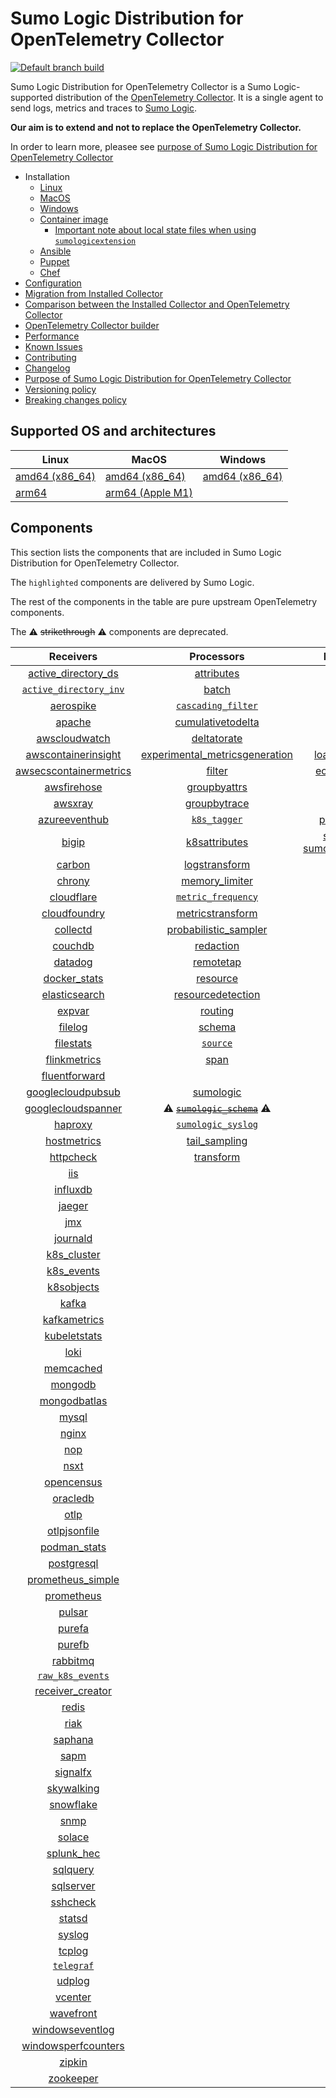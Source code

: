 # Sumo Logic Distribution for OpenTelemetry Collector

[![Default branch build](https://github.com/SumoLogic/sumologic-otel-collector/actions/workflows/dev_builds.yml/badge.svg)](https://github.com/SumoLogic/sumologic-otel-collector/actions/workflows/dev_builds.yml)

Sumo Logic Distribution for OpenTelemetry Collector is a Sumo Logic-supported distribution of the [OpenTelemetry Collector][otc_link].
It is a single agent to send logs, metrics and traces to [Sumo Logic][sumologic].

**Our aim is to extend and not to replace the OpenTelemetry Collector.**

In order to learn more, pleasee see [purpose of Sumo Logic Distribution for OpenTelemetry Collector][purpose]

[otc_link]: https://github.com/open-telemetry/opentelemetry-collector
[sumologic]: https://www.sumologic.com

- Installation
  - [Linux][linux_installation]
  - [MacOS][macos_installation]
  - [Windows][windows_installation]
  - [Container image](/docs/installation.md#container-image)
    - [Important note about local state files when using `sumologicextension`](/docs/installation.md#important-note-about-local-state-files-when-using-sumologicextension)
  - [Ansible](/docs/installation.md#ansible)
  - [Puppet](/docs/installation.md#puppet)
  - [Chef](/docs/installation.md#chef)
- [Configuration](docs/configuration.md)
- [Migration from Installed Collector](docs/migration.md)
- [Comparison between the Installed Collector and OpenTelemetry Collector](docs/comparison.md)
- [OpenTelemetry Collector builder](./otelcolbuilder/README.md)
- [Performance]
- [Known Issues][known issues]
- [Contributing](./CONTRIBUTING.md)
- [Changelog](./CHANGELOG.md)
- [Purpose of Sumo Logic Distribution for OpenTelemetry Collector][purpose]
- [Versioning policy][versioning]
- [Breaking changes policy][breaking]

[linux_installation]: https://help.sumologic.com/docs/send-data/opentelemetry-collector/install-collector-linux/
[macos_installation]: https://help.sumologic.com/docs/send-data/opentelemetry-collector/install-collector-macos/
[windows_installation]: https://help.sumologic.com/docs/send-data/opentelemetry-collector/install-collector-windows/
[performance]: https://help.sumologic.com/docs/send-data/opentelemetry-collector/#performance
[known issues]: https://help.sumologic.com/docs/send-data/opentelemetry-collector/troubleshooting-faq/#known-issues
[purpose]: https://help.sumologic.com/docs/send-data/opentelemetry-collector/sumo-logic-opentelemetry-vs-opentelemetry-upstream-relationship/
[versioning]: https://help.sumologic.com/docs/send-data/opentelemetry-collector/sumo-logic-opentelemetry-vs-opentelemetry-upstream-relationship/#versioning-policy
[breaking]: https://help.sumologic.com/docs/send-data/opentelemetry-collector/sumo-logic-opentelemetry-vs-opentelemetry-upstream-relationship/#versioning-policy

## Supported OS and architectures

| Linux                         | MacOS                         | Windows                     |
| ----------------------------- | ----------------------------- | --------------------------- |
| [amd64 (x86_64)][linux_amd64] | [amd64 (x86_64)][mac_amd64]   | [amd64 (x86_64)][win_amd64] |
| [arm64][linux_arm64]          | [arm64 (Apple M1)][mac_arm64] |                             |

[linux_amd64]: ./docs/installation.md#linux-on-amd64-x86-64
[linux_arm64]: ./docs/installation.md#linux-on-arm64
[mac_amd64]: ./docs/installation.md#macos-on-amd64-x86-64
[mac_arm64]: ./docs/installation.md#macos-on-arm64-apple-m1-x86-64
[win_amd64]: ./docs/installation.md#windows

## Components

This section lists the components that are included in Sumo Logic Distribution for OpenTelemetry Collector.

The `highlighted` components are delivered by Sumo Logic.

The rest of the components in the table are pure upstream OpenTelemetry components.

The ⚠️ ~~strikethrough~~ ⚠️ components are deprecated.

|                        Receivers                         |                          Processors                          |               Exporters                |                  Extensions                  |             Connectors              |
| :------------------------------------------------------: | :----------------------------------------------------------: | :------------------------------------: | :------------------------------------------: | :---------------------------------: |
|     [active_directory_ds][activedirectorydsreceiver]     |              [attributes][attributesprocessor]               |         [awss3][awss3exporter]         |       [asapclient][asapauthextension]        |     [forward][forwardconnector]     |
|   [`active_directory_inv`][activedirectoryinvreceiver]   |                   [batch][batchprocessor]                    |        [carbon][carbonexporter]        |             [awsproxy][awsproxy]             |       [count][countconnector]       |
|              [aerospike][aerospikereceiver]              |        [`cascading_filter`][cascadingfilterprocessor]        |         [debug][debugexporter]         |       [basicauth][basicauthextension]        |  [exceptions][exceptionsconnector]  |
|                 [apache][apachereceiver]                 |       [cumulativetodelta][cumulativetodeltaprocessor]        |          [file][fileexporter]          | [bearertokenauth][bearertokenauthextension]  |    [failover][failoverconnector]    |
|          [awscloudwatch][awscloudwatchreceiver]          |             [deltatorate][deltatorateprocessor]              |         [kafka][kafkaexporter]         |           [db_storage][dbstorage]            |  [roundrobin][roundrobinconnector]  |
|    [awscontainerinsight][awscontainerinsightreceiver]    | [experimental_metricsgeneration][metricsgenerationprocessor] | [loadbalancing][loadbalancingexporter] |      [docker_observer][dockerobserver]       |     [routing][routingconnector]     |
| [awsecscontainermetrics][awsecscontainermetricsreceiver] |                  [filter][filterprocessor]                   |      [ecs_observer][ecsobserver]       |    [servicegraph][servicegraphconnector]     |                                     |
|            [awsfirehose][awsfirehosereceiver]            |            [groupbyattrs][groupbyattrsprocessor]             |          [otlp][otlpexporter]          |     [ecs_task_observer][ecstaskobserver]     | [spanmetrics][spanmetricsconnector] |
|                [awsxray][awsxrayreceiver]                |            [groupbytrace][groupbytraceprocessor]             |      [otlphttp][otlphttpexporter]      |         [file_storage][filestorage]          |                                     |
|          [azureeventhub][azureeventhubreceiver]          |                 [`k8s_tagger`][k8sprocessor]                 |    [prometheus][prometheusexporter]    |   [headerssetter][headerssetterextension]    |                                     |
|                  [bigip][bigipreceiver]                  |           [k8sattributes][k8sattributesprocessor]            |    [sumologic] [sumologicexporter]     |     [health_check][healthcheckextension]     |                                     |
|                 [carbon][carbonreceiver]                 |           [logstransform][logstransformprocessor]            |        [syslog][syslogexporter]        |        [host_observer][hostobserver]         |                                     |
|                 [chrony][chronyreceiver]                 |           [memory_limiter][memorylimiterprocessor]           |           [nop][nopexporter]           |       [http_forwarder][httpforwarder]        |                                     |
|             [cloudflare][cloudflarereceiver]             |        [`metric_frequency`][metricfrequencyprocessor]        |                                        | [jaegerremotesampling][jaegerremotesampling] |                                     |
|           [cloudfoundry][cloudfoundryreceiver]           |        [metricstransform][metricstransformprocessor]         |                                        |         [k8s_observer][k8sobserver]          |                                     |
|               [collectd][collectdreceiver]               |    [probabilistic_sampler][probabilisticsamplerprocessor]    |                                        |                                              |                                     |
|                [couchdb][couchdbreceiver]                |               [redaction][redactionprocessor]                |                                        |  [oauth2client][oauth2clientauthextension]   |                                     |
|                [datadog][datadogreceiver]                |               [remotetap][remotetapprocessor]                |                                        |          [oidc][oidcauthextension]           |                                     |
|           [docker_stats][dockerstatsreceiver]            |                [resource][resourceprocessor]                 |                                        |           [pprof][pprofextension]            |                                     |
|          [elasticsearch][elasticsearchreceiver]          |       [resourcedetection][resourcedetectionprocessor]        |                                        |       [sigv4auth][sigv4authextension]        |                                     |
|                 [expvar][expvarreceiver]                 |                 [routing][routingprocessor]                  |                                        |      [`sumologic`][sumologicextension]       |                                     |
|                [filelog][filelogreceiver]                |                  [schema][schemaprocessor]                   |                                        |          [zpages][zpagesextension]           |                                     |
|              [filestats][filestatsreceiver]              |                 [`source`][sourceprocessor]                  |                                        |                                              |                                     |
|           [flinkmetrics][flinkmetricsreceiver]           |                    [span][spanprocessor]                     |                                        |                                              |                                     |
|          [fluentforward][fluentforwardreceiver]          |                                                              |                                        |                                              |                                     |
|      [googlecloudpubsub][googlecloudpubsubreceiver]      |               [sumologic][sumologicprocessor]                |                                        |                                              |                                     |
|     [googlecloudspanner][googlecloudspannerreceiver]     |   ⚠️ ~~[`sumologic_schema`][sumologicschemaprocessor]~~ ⚠️   |                                        |                                              |                                     |
|                [haproxy][haproxyreceiver]                |        [`sumologic_syslog`][sumologicsyslogprocessor]        |                                        |                                              |                                     |
|            [hostmetrics][hostmetricsreceiver]            |            [tail_sampling][tailsamplingprocessor]            |                                        |                                              |                                     |
|              [httpcheck][httpcheckreceiver]              |               [transform][transformprocessor]                |                                        |                                              |                                     |
|                    [iis][iisreceiver]                    |                                                              |                                        |                                              |                                     |
|               [influxdb][influxdbreceiver]               |                                                              |                                        |                                              |                                     |
|                 [jaeger][jaegerreceiver]                 |                                                              |                                        |                                              |                                     |
|                    [jmx][jmxreceiver]                    |                                                              |                                        |                                              |                                     |
|               [journald][journaldreceiver]               |                                                              |                                        |                                              |                                     |
|            [k8s_cluster][k8sclusterreceiver]             |                                                              |                                        |                                              |                                     |
|             [k8s_events][k8seventsreceiver]              |                                                              |                                        |                                              |                                     |
|             [k8sobjects][k8sobjectsreceiver]             |                                                              |                                        |                                              |                                     |
|                  [kafka][kafkareceiver]                  |                                                              |                                        |                                              |                                     |
|           [kafkametrics][kafkametricsreceiver]           |                                                              |                                        |                                              |                                     |
|           [kubeletstats][kubeletstatsreceiver]           |                                                              |                                        |                                              |                                     |
|                   [loki][lokireceiver]                   |                                                              |                                        |                                              |                                     |
|              [memcached][memcachedreceiver]              |                                                              |                                        |                                              |                                     |
|                [mongodb][mongodbreceiver]                |                                                              |                                        |                                              |                                     |
|           [mongodbatlas][mongodbatlasreceiver]           |                                                              |                                        |                                              |                                     |
|                  [mysql][mysqlreceiver]                  |                                                              |                                        |                                              |                                     |
|                  [nginx][nginxreceiver]                  |                                                              |                                        |                                              |                                     |
|                    [nop][nopreceiver]                    |                                                              |                                        |                                              |                                     |
|                   [nsxt][nsxtreceiver]                   |                                                              |                                        |                                              |                                     |
|             [opencensus][opencensusreceiver]             |                                                              |                                        |                                              |                                     |
|               [oracledb][oracledbreceiver]               |                                                              |                                        |                                              |                                     |
|                   [otlp][otlpreceiver]                   |                                                              |                                        |                                              |                                     |
|           [otlpjsonfile][otlpjsonfilereceiver]           |                                                              |                                        |                                              |                                     |
|              [podman_stats][podmanreceiver]              |                                                              |                                        |                                              |                                     |
|             [postgresql][postgresqlreceiver]             |                                                              |                                        |                                              |                                     |
|      [prometheus_simple][simpleprometheusreceiver]       |                                                              |                                        |                                              |                                     |
|             [prometheus][prometheusreceiver]             |                                                              |                                        |                                              |                                     |
|                 [pulsar][pulsarreceiver]                 |                                                              |                                        |                                              |                                     |
|                 [purefa][purefareceiver]                 |                                                              |                                        |                                              |                                     |
|                 [purefb][purefbreceiver]                 |                                                              |                                        |                                              |                                     |
|               [rabbitmq][rabbitmqreceiver]               |                                                              |                                        |                                              |                                     |
|         [`raw_k8s_events`][rawk8seventsreceiver]         |                                                              |                                        |                                              |                                     |
|           [receiver_creator][receivercreator]            |                                                              |                                        |                                              |                                     |
|                  [redis][redisreceiver]                  |                                                              |                                        |                                              |                                     |
|                   [riak][riakreceiver]                   |                                                              |                                        |                                              |                                     |
|                [saphana][saphanareceiver]                |                                                              |                                        |                                              |                                     |
|                   [sapm][sapmreceiver]                   |                                                              |                                        |                                              |                                     |
|               [signalfx][signalfxreceiver]               |                                                              |                                        |                                              |                                     |
|             [skywalking][skywalkingreceiver]             |                                                              |                                        |                                              |                                     |
|              [snowflake][snowflakereceiver]              |                                                              |                                        |                                              |                                     |
|                   [snmp][snmpreceiver]                   |                                                              |                                        |                                              |                                     |
|                 [solace][solacereceiver]                 |                                                              |                                        |                                              |                                     |
|             [splunk_hec][splunkhecreceiver]              |                                                              |                                        |                                              |                                     |
|               [sqlquery][sqlqueryreceiver]               |                                                              |                                        |                                              |                                     |
|              [sqlserver][sqlserverreceiver]              |                                                              |                                        |                                              |                                     |
|               [sshcheck][sshcheckreceiver]               |                                                              |                                        |                                              |                                     |
|                 [statsd][statsdreceiver]                 |                                                              |                                        |                                              |                                     |
|                 [syslog][syslogreceiver]                 |                                                              |                                        |                                              |                                     |
|                 [tcplog][tcplogreceiver]                 |                                                              |                                        |                                              |                                     |
|              [`telegraf`][telegrafreceiver]              |                                                              |                                        |                                              |                                     |
|                 [udplog][udplogreceiver]                 |                                                              |                                        |                                              |                                     |
|                [vcenter][vcenterreceiver]                |                                                              |                                        |                                              |                                     |
|              [wavefront][wavefrontreceiver]              |                                                              |                                        |                                              |                                     |
|        [windowseventlog][windowseventlogreceiver]        |                                                              |                                        |                                              |                                     |
|    [windowsperfcounters][windowsperfcountersreceiver]    |                                                              |                                        |                                              |                                     |
|                 [zipkin][zipkinreceiver]                 |                                                              |                                        |                                              |                                     |
|              [zookeeper][zookeeperreceiver]              |                                                              |                                        |                                              |                                     |

[activedirectorydsreceiver]: https://github.com/open-telemetry/opentelemetry-collector-contrib/tree/v0.114.0/receiver/activedirectorydsreceiver
[activedirectoryinvreceiver]: ./pkg/receiver/activedirectoryinvreceiver
[aerospikereceiver]: https://github.com/open-telemetry/opentelemetry-collector-contrib/tree/v0.114.0/receiver/aerospikereceiver
[apachereceiver]: https://github.com/open-telemetry/opentelemetry-collector-contrib/tree/v0.114.0/receiver/apachereceiver
[awscloudwatchreceiver]: https://github.com/open-telemetry/opentelemetry-collector-contrib/tree/v0.114.0/receiver/awscloudwatchreceiver
[awscontainerinsightreceiver]: https://github.com/open-telemetry/opentelemetry-collector-contrib/tree/v0.114.0/receiver/awscontainerinsightreceiver
[awsecscontainermetricsreceiver]: https://github.com/open-telemetry/opentelemetry-collector-contrib/tree/v0.114.0/receiver/awsecscontainermetricsreceiver
[awsfirehosereceiver]: https://github.com/open-telemetry/opentelemetry-collector-contrib/tree/v0.114.0/receiver/awsfirehosereceiver
[awsxrayreceiver]: https://github.com/open-telemetry/opentelemetry-collector-contrib/tree/v0.114.0/receiver/awsxrayreceiver
[azureeventhubreceiver]: https://github.com/open-telemetry/opentelemetry-collector-contrib/tree/v0.114.0/receiver/azureeventhubreceiver
[bigipreceiver]: https://github.com/open-telemetry/opentelemetry-collector-contrib/tree/v0.114.0/receiver/bigipreceiver
[carbonreceiver]: https://github.com/open-telemetry/opentelemetry-collector-contrib/tree/v0.114.0/receiver/carbonreceiver
[chronyreceiver]: https://github.com/open-telemetry/opentelemetry-collector-contrib/tree/v0.114.0/receiver/chronyreceiver
[cloudfoundryreceiver]: https://github.com/open-telemetry/opentelemetry-collector-contrib/tree/v0.114.0/receiver/cloudfoundryreceiver
[cloudflarereceiver]: https://github.com/open-telemetry/opentelemetry-collector-contrib/tree/v0.114.0/receiver/cloudflarereceiver
[collectdreceiver]: https://github.com/open-telemetry/opentelemetry-collector-contrib/tree/v0.114.0/receiver/collectdreceiver
[couchdbreceiver]: https://github.com/open-telemetry/opentelemetry-collector-contrib/tree/v0.114.0/receiver/couchdbreceiver
[datadogreceiver]: https://github.com/open-telemetry/opentelemetry-collector-contrib/tree/v0.114.0/receiver/datadogreceiver
[dockerstatsreceiver]: https://github.com/open-telemetry/opentelemetry-collector-contrib/tree/v0.114.0/receiver/dockerstatsreceiver
[elasticsearchreceiver]: https://github.com/open-telemetry/opentelemetry-collector-contrib/tree/v0.114.0/receiver/elasticsearchreceiver
[expvarreceiver]: https://github.com/open-telemetry/opentelemetry-collector-contrib/tree/v0.114.0/receiver/expvarreceiver
[filelogreceiver]: https://github.com/open-telemetry/opentelemetry-collector-contrib/tree/v0.114.0/receiver/filelogreceiver
[filestatsreceiver]: https://github.com/open-telemetry/opentelemetry-collector-contrib/tree/v0.114.0/receiver/filestatsreceiver
[flinkmetricsreceiver]: https://github.com/open-telemetry/opentelemetry-collector-contrib/tree/v0.114.0/receiver/flinkmetricsreceiver
[fluentforwardreceiver]: https://github.com/open-telemetry/opentelemetry-collector-contrib/tree/v0.114.0/receiver/fluentforwardreceiver
[googlecloudpubsubreceiver]: https://github.com/open-telemetry/opentelemetry-collector-contrib/tree/v0.114.0/receiver/googlecloudpubsubreceiver
[googlecloudspannerreceiver]: https://github.com/open-telemetry/opentelemetry-collector-contrib/tree/v0.114.0/receiver/googlecloudspannerreceiver
[haproxyreceiver]: https://github.com/open-telemetry/opentelemetry-collector-contrib/tree/v0.114.0/receiver/haproxyreceiver
[hostmetricsreceiver]: https://github.com/open-telemetry/opentelemetry-collector-contrib/tree/v0.114.0/receiver/hostmetricsreceiver
[httpcheckreceiver]: https://github.com/open-telemetry/opentelemetry-collector-contrib/tree/v0.114.0/receiver/httpcheckreceiver
[iisreceiver]: https://github.com/open-telemetry/opentelemetry-collector-contrib/tree/v0.114.0/receiver/iisreceiver
[influxdbreceiver]: https://github.com/open-telemetry/opentelemetry-collector-contrib/tree/v0.114.0/receiver/influxdbreceiver
[jaegerreceiver]: https://github.com/open-telemetry/opentelemetry-collector-contrib/tree/v0.114.0/receiver/jaegerreceiver
[jmxreceiver]: https://github.com/open-telemetry/opentelemetry-collector-contrib/tree/v0.114.0/receiver/jmxreceiver
[journaldreceiver]: https://github.com/open-telemetry/opentelemetry-collector-contrib/tree/v0.114.0/receiver/journaldreceiver
[k8sclusterreceiver]: https://github.com/open-telemetry/opentelemetry-collector-contrib/tree/v0.114.0/receiver/k8sclusterreceiver
[k8seventsreceiver]: https://github.com/open-telemetry/opentelemetry-collector-contrib/tree/v0.114.0/receiver/k8seventsreceiver
[k8sobjectsreceiver]: https://github.com/open-telemetry/opentelemetry-collector-contrib/tree/v0.114.0/receiver/k8sobjectsreceiver
[kafkareceiver]: https://github.com/open-telemetry/opentelemetry-collector-contrib/tree/v0.114.0/receiver/kafkareceiver
[kafkametricsreceiver]: https://github.com/open-telemetry/opentelemetry-collector-contrib/tree/v0.114.0/receiver/kafkametricsreceiver
[kubeletstatsreceiver]: https://github.com/open-telemetry/opentelemetry-collector-contrib/tree/v0.114.0/receiver/kubeletstatsreceiver
[lokireceiver]: https://github.com/open-telemetry/opentelemetry-collector-contrib/tree/v0.114.0/receiver/lokireceiver
[memcachedreceiver]: https://github.com/open-telemetry/opentelemetry-collector-contrib/tree/v0.114.0/receiver/memcachedreceiver
[mongodbreceiver]: https://github.com/open-telemetry/opentelemetry-collector-contrib/tree/v0.114.0/receiver/mongodbreceiver
[mongodbatlasreceiver]: https://github.com/open-telemetry/opentelemetry-collector-contrib/tree/v0.114.0/receiver/mongodbatlasreceiver
[mysqlreceiver]: https://github.com/open-telemetry/opentelemetry-collector-contrib/tree/v0.114.0/receiver/mysqlreceiver
[nginxreceiver]: https://github.com/open-telemetry/opentelemetry-collector-contrib/tree/v0.114.0/receiver/nginxreceiver
[nopreceiver]: https://github.com/open-telemetry/opentelemetry-collector/tree/v0.114.0/receiver/nopreceiver
[nsxtreceiver]: https://github.com/open-telemetry/opentelemetry-collector-contrib/tree/v0.114.0/receiver/nsxtreceiver
[opencensusreceiver]: https://github.com/open-telemetry/opentelemetry-collector-contrib/tree/v0.114.0/receiver/opencensusreceiver
[oracledbreceiver]: https://github.com/open-telemetry/opentelemetry-collector-contrib/tree/v0.114.0/receiver/oracledbreceiver
[otlpreceiver]: https://github.com/open-telemetry/opentelemetry-collector/tree/v0.114.0/receiver/otlpreceiver
[otlpjsonfilereceiver]: https://github.com/open-telemetry/opentelemetry-collector-contrib/tree/v0.114.0/receiver/otlpjsonfilereceiver
[podmanreceiver]: https://github.com/open-telemetry/opentelemetry-collector-contrib/tree/v0.114.0/receiver/podmanreceiver
[postgresqlreceiver]: https://github.com/open-telemetry/opentelemetry-collector-contrib/tree/v0.114.0/receiver/postgresqlreceiver
[simpleprometheusreceiver]: https://github.com/open-telemetry/opentelemetry-collector-contrib/tree/v0.114.0/receiver/simpleprometheusreceiver
[prometheusreceiver]: https://github.com/open-telemetry/opentelemetry-collector-contrib/tree/v0.114.0/receiver/prometheusreceiver
[pulsarreceiver]: https://github.com/open-telemetry/opentelemetry-collector-contrib/tree/v0.114.0/receiver/pulsarreceiver
[purefareceiver]: https://github.com/open-telemetry/opentelemetry-collector-contrib/tree/v0.114.0/receiver/purefareceiver
[purefbreceiver]: https://github.com/open-telemetry/opentelemetry-collector-contrib/tree/v0.114.0/receiver/purefbreceiver
[rabbitmqreceiver]: https://github.com/open-telemetry/opentelemetry-collector-contrib/tree/v0.114.0/receiver/rabbitmqreceiver
[rawk8seventsreceiver]: ./pkg/receiver/rawk8seventsreceiver
[receivercreator]: https://github.com/open-telemetry/opentelemetry-collector-contrib/tree/v0.114.0/receiver/receivercreator
[redisreceiver]: https://github.com/open-telemetry/opentelemetry-collector-contrib/tree/v0.114.0/receiver/redisreceiver
[riakreceiver]: https://github.com/open-telemetry/opentelemetry-collector-contrib/tree/v0.114.0/receiver/riakreceiver
[saphanareceiver]: https://github.com/open-telemetry/opentelemetry-collector-contrib/tree/v0.114.0/receiver/saphanareceiver
[sapmreceiver]: https://github.com/open-telemetry/opentelemetry-collector-contrib/tree/v0.114.0/receiver/sapmreceiver
[signalfxreceiver]: https://github.com/open-telemetry/opentelemetry-collector-contrib/tree/v0.114.0/receiver/signalfxreceiver
[skywalkingreceiver]: https://github.com/open-telemetry/opentelemetry-collector-contrib/tree/v0.114.0/receiver/skywalkingreceiver
[snmpreceiver]: https://github.com/open-telemetry/opentelemetry-collector-contrib/tree/v0.114.0/receiver/snmpreceiver
[snowflakereceiver]: https://github.com/open-telemetry/opentelemetry-collector-contrib/tree/v0.114.0/receiver/snowflakereceiver
[solacereceiver]: https://github.com/open-telemetry/opentelemetry-collector-contrib/tree/v0.114.0/receiver/solacereceiver
[splunkhecreceiver]: https://github.com/open-telemetry/opentelemetry-collector-contrib/tree/v0.114.0/receiver/splunkhecreceiver
[sqlqueryreceiver]: https://github.com/open-telemetry/opentelemetry-collector-contrib/tree/v0.114.0/receiver/sqlqueryreceiver
[sqlserverreceiver]: https://github.com/open-telemetry/opentelemetry-collector-contrib/tree/v0.114.0/receiver/sqlserverreceiver
[sshcheckreceiver]: https://github.com/open-telemetry/opentelemetry-collector-contrib/tree/v0.114.0/receiver/sshcheckreceiver
[statsdreceiver]: https://github.com/open-telemetry/opentelemetry-collector-contrib/tree/v0.114.0/receiver/statsdreceiver
[syslogreceiver]: https://github.com/open-telemetry/opentelemetry-collector-contrib/tree/v0.114.0/receiver/syslogreceiver
[tcplogreceiver]: https://github.com/open-telemetry/opentelemetry-collector-contrib/tree/v0.114.0/receiver/tcplogreceiver
[telegrafreceiver]: ./pkg/receiver/telegrafreceiver
[udplogreceiver]: https://github.com/open-telemetry/opentelemetry-collector-contrib/tree/v0.114.0/receiver/udplogreceiver
[vcenterreceiver]: https://github.com/open-telemetry/opentelemetry-collector-contrib/tree/v0.114.0/receiver/vcenterreceiver
[wavefrontreceiver]: https://github.com/open-telemetry/opentelemetry-collector-contrib/tree/v0.114.0/receiver/wavefrontreceiver
[windowseventlogreceiver]: https://github.com/open-telemetry/opentelemetry-collector-contrib/tree/v0.114.0/receiver/windowseventlogreceiver
[windowsperfcountersreceiver]: https://github.com/open-telemetry/opentelemetry-collector-contrib/tree/v0.114.0/receiver/windowsperfcountersreceiver
[zipkinreceiver]: https://github.com/open-telemetry/opentelemetry-collector-contrib/tree/v0.114.0/receiver/zipkinreceiver
[zookeeperreceiver]: https://github.com/open-telemetry/opentelemetry-collector-contrib/tree/v0.114.0/receiver/zookeeperreceiver
[attributesprocessor]: https://github.com/open-telemetry/opentelemetry-collector-contrib/tree/v0.114.0/processor/attributesprocessor
[batchprocessor]: https://github.com/open-telemetry/opentelemetry-collector/tree/v0.114.0/processor/batchprocessor
[cascadingfilterprocessor]: ./pkg/processor/cascadingfilterprocessor
[cumulativetodeltaprocessor]: https://github.com/open-telemetry/opentelemetry-collector-contrib/tree/v0.114.0/processor/cumulativetodeltaprocessor
[deltatorateprocessor]: https://github.com/open-telemetry/opentelemetry-collector-contrib/tree/v0.114.0/processor/deltatorateprocessor
[metricsgenerationprocessor]: https://github.com/open-telemetry/opentelemetry-collector-contrib/tree/v0.114.0/processor/metricsgenerationprocessor
[filterprocessor]: https://github.com/open-telemetry/opentelemetry-collector-contrib/tree/v0.114.0/processor/filterprocessor
[groupbyattrsprocessor]: https://github.com/open-telemetry/opentelemetry-collector-contrib/tree/v0.114.0/processor/groupbyattrsprocessor
[groupbytraceprocessor]: https://github.com/open-telemetry/opentelemetry-collector-contrib/tree/v0.114.0/processor/groupbytraceprocessor
[k8sprocessor]: ./pkg/processor/k8sprocessor
[k8sattributesprocessor]: https://github.com/open-telemetry/opentelemetry-collector-contrib/tree/v0.114.0/processor/k8sattributesprocessor
[logstransformprocessor]: https://github.com/open-telemetry/opentelemetry-collector-contrib/tree/v0.114.0/processor/logstransformprocessor
[memorylimiterprocessor]: https://github.com/open-telemetry/opentelemetry-collector/tree/v0.114.0/processor/memorylimiterprocessor
[metricfrequencyprocessor]: ./pkg/processor/metricfrequencyprocessor
[metricstransformprocessor]: https://github.com/open-telemetry/opentelemetry-collector-contrib/tree/v0.114.0/processor/metricstransformprocessor
[probabilisticsamplerprocessor]: https://github.com/open-telemetry/opentelemetry-collector-contrib/tree/v0.114.0/processor/probabilisticsamplerprocessor
[redactionprocessor]: https://github.com/open-telemetry/opentelemetry-collector-contrib/tree/v0.114.0/processor/redactionprocessor
[remotetapprocessor]: https://github.com/open-telemetry/opentelemetry-collector-contrib/tree/v0.114.0/processor/remotetapprocessor
[resourceprocessor]: https://github.com/open-telemetry/opentelemetry-collector-contrib/tree/v0.114.0/processor/resourceprocessor
[resourcedetectionprocessor]: https://github.com/open-telemetry/opentelemetry-collector-contrib/tree/v0.114.0/processor/resourcedetectionprocessor
[routingprocessor]: https://github.com/open-telemetry/opentelemetry-collector-contrib/tree/v0.114.0/processor/routingprocessor
[schemaprocessor]: https://github.com/open-telemetry/opentelemetry-collector-contrib/tree/v0.114.0/processor/schemaprocessor
[sourceprocessor]: ./pkg/processor/sourceprocessor
[spanprocessor]: https://github.com/open-telemetry/opentelemetry-collector-contrib/tree/v0.114.0/processor/spanprocessor
[sumologicprocessor]: https://github.com/open-telemetry/opentelemetry-collector-contrib/tree/v0.114.0/processor/sumologicprocessor
[sumologicschemaprocessor]: ./pkg/processor/sumologicschemaprocessor
[sumologicsyslogprocessor]: ./pkg/processor/sumologicsyslogprocessor
[tailsamplingprocessor]: https://github.com/open-telemetry/opentelemetry-collector-contrib/tree/v0.114.0/processor/tailsamplingprocessor
[transformprocessor]: https://github.com/open-telemetry/opentelemetry-collector-contrib/tree/v0.114.0/processor/transformprocessor
[awss3exporter]: https://github.com/open-telemetry/opentelemetry-collector-contrib/tree/v0.114.0/exporter/awss3exporter
[carbonexporter]: https://github.com/open-telemetry/opentelemetry-collector-contrib/tree/v0.114.0/exporter/carbonexporter
[debugexporter]: https://github.com/open-telemetry/opentelemetry-collector/tree/v0.114.0/exporter/debugexporter
[fileexporter]: https://github.com/open-telemetry/opentelemetry-collector-contrib/tree/v0.114.0/exporter/fileexporter
[kafkaexporter]: https://github.com/open-telemetry/opentelemetry-collector-contrib/tree/v0.114.0/exporter/kafkaexporter
[loadbalancingexporter]: https://github.com/open-telemetry/opentelemetry-collector-contrib/tree/v0.114.0/exporter/loadbalancingexporter
[nopexporter]: https://github.com/open-telemetry/opentelemetry-collector/tree/v0.114.0/exporter/nopexporter
[otlpexporter]: https://github.com/open-telemetry/opentelemetry-collector/tree/v0.114.0/exporter/otlpexporter
[otlphttpexporter]: https://github.com/open-telemetry/opentelemetry-collector/tree/v0.114.0/exporter/otlphttpexporter
[prometheusexporter]: https://github.com/open-telemetry/opentelemetry-collector-contrib/tree/v0.114.0/exporter/prometheusexporter
[sumologicexporter]: https://github.com/open-telemetry/opentelemetry-collector-contrib/tree/v0.114.0/exporter/sumologicexporter
[syslogexporter]: https://github.com/open-telemetry/opentelemetry-collector-contrib/tree/v0.114.0/exporter/syslogexporter
[asapauthextension]: https://github.com/open-telemetry/opentelemetry-collector-contrib/tree/v0.114.0/extension/asapauthextension
[awsproxy]: https://github.com/open-telemetry/opentelemetry-collector-contrib/tree/v0.114.0/extension/awsproxy
[basicauthextension]: https://github.com/open-telemetry/opentelemetry-collector-contrib/tree/v0.114.0/extension/basicauthextension
[bearertokenauthextension]: https://github.com/open-telemetry/opentelemetry-collector-contrib/tree/v0.114.0/extension/bearertokenauthextension
[dbstorage]: https://github.com/open-telemetry/opentelemetry-collector-contrib/tree/v0.114.0/extension/storage/dbstorage
[dockerobserver]: https://github.com/open-telemetry/opentelemetry-collector-contrib/tree/v0.114.0/extension/observer/dockerobserver
[ecsobserver]: https://github.com/open-telemetry/opentelemetry-collector-contrib/tree/v0.114.0/extension/observer/ecsobserver
[ecstaskobserver]: https://github.com/open-telemetry/opentelemetry-collector-contrib/tree/v0.114.0/extension/observer/ecstaskobserver
[filestorage]: https://github.com/open-telemetry/opentelemetry-collector-contrib/tree/v0.114.0/extension/storage/filestorage
[headerssetterextension]: https://github.com/open-telemetry/opentelemetry-collector-contrib/tree/v0.114.0/extension/headerssetterextension
[healthcheckextension]: https://github.com/open-telemetry/opentelemetry-collector-contrib/tree/v0.114.0/extension/healthcheckextension
[hostobserver]: https://github.com/open-telemetry/opentelemetry-collector-contrib/tree/v0.114.0/extension/observer/hostobserver
[httpforwarder]: https://github.com/open-telemetry/opentelemetry-collector-contrib/tree/v0.114.0/extension/httpforwarderextension
[jaegerremotesampling]: https://github.com/open-telemetry/opentelemetry-collector-contrib/tree/v0.114.0/extension/jaegerremotesampling
[k8sobserver]: https://github.com/open-telemetry/opentelemetry-collector-contrib/tree/v0.114.0/extension/observer/k8sobserver
[oauth2clientauthextension]: https://github.com/open-telemetry/opentelemetry-collector-contrib/tree/v0.114.0/extension/oauth2clientauthextension
[oidcauthextension]: https://github.com/open-telemetry/opentelemetry-collector-contrib/tree/v0.114.0/extension/oidcauthextension
[pprofextension]: https://github.com/open-telemetry/opentelemetry-collector-contrib/tree/v0.114.0/extension/pprofextension
[sigv4authextension]: https://github.com/open-telemetry/opentelemetry-collector-contrib/tree/v0.114.0/extension/sigv4authextension
[sumologicextension]: ./pkg/extension/sumologicextension
[zpagesextension]: https://github.com/open-telemetry/opentelemetry-collector/tree/v0.114.0/extension/zpagesextension
[forwardconnector]: https://github.com/open-telemetry/opentelemetry-collector/tree/v0.114.0/connector/forwardconnector
[countconnector]: https://github.com/open-telemetry/opentelemetry-collector-contrib/tree/v0.114.0/connector/countconnector
[failoverconnector]: https://github.com/open-telemetry/opentelemetry-collector-contrib/tree/v0.114.0/connector/failoverconnector
[exceptionsconnector]: https://github.com/open-telemetry/opentelemetry-collector-contrib/tree/v0.114.0/connector/exceptionsconnector
[roundrobinconnector]: https://github.com/open-telemetry/opentelemetry-collector-contrib/tree/v0.114.0/connector/roundrobinconnector
[routingconnector]: https://github.com/open-telemetry/opentelemetry-collector-contrib/tree/v0.114.0/connector/routingconnector
[servicegraphconnector]: https://github.com/open-telemetry/opentelemetry-collector-contrib/tree/v0.114.0/connector/servicegraphconnector
[spanmetricsconnector]: https://github.com/open-telemetry/opentelemetry-collector-contrib/tree/v0.114.0/connector/spanmetricsconnector
